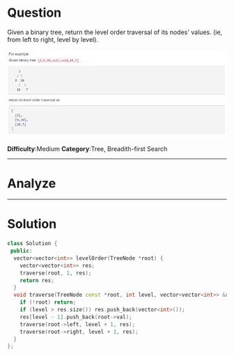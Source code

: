 
# Question

Given a binary tree, return the level order traversal of its nodes' values. (ie, from left to right, level by level).

![](/images/in-post/leetcode/2018-11-26-00-10-57.png)

**Difficulty**:Medium
**Category**:Tree, Breadith-first Search


------------

# Analyze

------------

# Solution

```cpp
class Solution {
 public:
  vector<vector<int>> levelOrder(TreeNode *root) {
    vector<vector<int>> res;
    traverse(root, 1, res);
    return res;
  }
  void traverse(TreeNode const *root, int level, vector<vector<int>> &res) {
    if (!root) return;
    if (level > res.size()) res.push_back(vector<int>());
    res[level - 1].push_back(root->val);
    traverse(root->left, level + 1, res);
    traverse(root->right, level + 1, res);
  }
};
```
